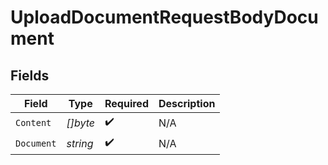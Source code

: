 # UploadDocumentRequestBodyDocument


## Fields

| Field              | Type               | Required           | Description        |
| ------------------ | ------------------ | ------------------ | ------------------ |
| `Content`          | *[]byte*           | :heavy_check_mark: | N/A                |
| `Document`         | *string*           | :heavy_check_mark: | N/A                |